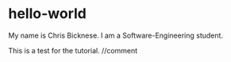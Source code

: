 # hello-world

My name is Chris Bicknese. I am a Software-Engineering student.

This is a test for the tutorial.
//comment
